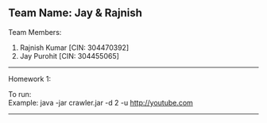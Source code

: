 Team Name: Jay & Rajnish                                                                                                                 
--------------------------------------------------------------------------------

Team Members:                                                                                                                           
1. Rajnish Kumar [CIN: 304470392]                                                                                                                                                                                                               
2. Jay Purohit [CIN: 304455065]

--------------------------------------------------------------------------------
Homework 1:

To run:                                                                                                                                 
Example: java -jar crawler.jar -d 2 -u http://youtube.com

--------------------------------------------------------------------------------
